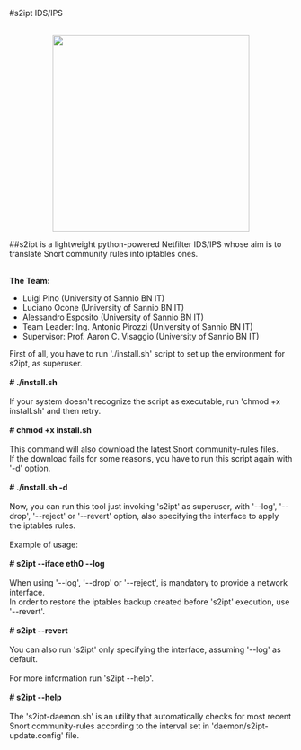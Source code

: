 #s2ipt IDS/IPS<br/><br/>
<p align="center">
  <img src="http://www.iswatlab.eu/wp-content/uploads/2016/07/logo.png" width="350"/>
</p>
##s2ipt is a lightweight python-powered Netfilter IDS/IPS whose aim is to translate Snort community rules into iptables ones. <br/><br/>

**The Team:**

- Luigi Pino (University of Sannio BN IT)<br/>
- Luciano Ocone (University of Sannio BN IT)<br/>
- Alessandro Esposito (University of Sannio BN IT)<br/>
- Team Leader: Ing. Antonio Pirozzi (University of Sannio BN IT)<br/>
- Supervisor: Prof. Aaron C. Visaggio (University of Sannio BN IT)<br/>


First of all, you have to run './install.sh' script to set up the environment for s2ipt, as superuser. <br/><br/>
	**# ./install.sh** <br/><br/>
If your system doesn't recognize the script as executable, run 'chmod +x install.sh' and then retry. <br/><br/>
	**# chmod +x install.sh** <br/><br/>
This command will also download the latest Snort community-rules files. <br/>
If the download fails for some reasons, you have to run this script again with '-d' option. <br/><br/>
	**# ./install.sh -d** <br/><br/>
Now, you can run this tool just invoking 's2ipt' as superuser, with '--log', '--drop', '--reject' or '--revert' option, also specifying the interface to apply the iptables rules. <br/> <br/>
Example of usage: <br/><br/>
	**# s2ipt --iface eth0 --log** <br/><br/>
When using '--log', '--drop' or '--reject', is mandatory to provide a network interface. <br/>
In order to restore the iptables backup created before 's2ipt' execution, use '--revert'. <br/><br/>
	**# s2ipt --revert** <br/><br/>
You can also run 's2ipt' only specifying the interface, assuming '--log' as default. <br/><br/>
For more information run 's2ipt --help'. <br/><br/>
	**# s2ipt --help** <br/><br/>
The 's2ipt-daemon.sh' is an utility that automatically checks for most recent Snort community-rules according to the interval set in 'daemon/s2ipt-update.config' file.

